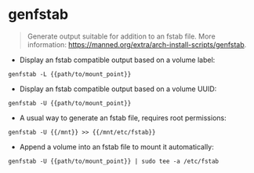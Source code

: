 # genfstab

> Generate output suitable for addition to an fstab file.
> More information: <https://manned.org/extra/arch-install-scripts/genfstab>.

- Display an fstab compatible output based on a volume label:

`genfstab -L {{path/to/mount_point}}`

- Display an fstab compatible output based on a volume UUID:

`genfstab -U {{path/to/mount_point}}`

- A usual way to generate an fstab file, requires root permissions:

`genfstab -U {{/mnt}} >> {{/mnt/etc/fstab}}`

- Append a volume into an fstab file to mount it automatically:

`genfstab -U {{path/to/mount_point}} | sudo tee -a /etc/fstab`
